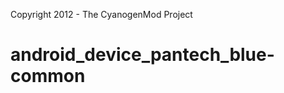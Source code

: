 Copyright 2012 - The CyanogenMod Project

android_device_pantech_blue-common
===============================


